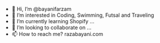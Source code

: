 - 👋 Hi, I’m @bayanifarzam
- 👀 I’m interested in Coding, Swimming, Futsal and Traveling
- 🌱 I’m currently learning Shopify ...
- 💞️ I’m looking to collaborate on ...
- 📫 How to reach me? razabayani.com

<!---
bayanifarzam/bayanifarzam is a ✨ special ✨ repository because its `README.md` (this file) appears on your GitHub profile.
You can click the Preview link to take a look at your changes.
--->
